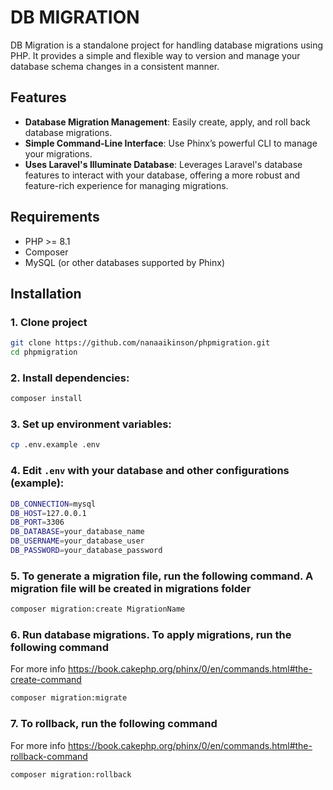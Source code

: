 # DB MIGRATION

DB Migration is a standalone project for handling database migrations using PHP. It provides a simple and flexible way to version and manage your database schema changes in a consistent manner.

## Features

- **Database Migration Management**: Easily create, apply, and roll back database migrations.
- **Simple Command-Line Interface**: Use Phinx’s powerful CLI to manage your migrations.
- **Uses Laravel's Illuminate Database**: Leverages Laravel's database features to interact with your database, offering a more robust and feature-rich experience for managing migrations.

## Requirements

- PHP >= 8.1
- Composer
- MySQL (or other databases supported by Phinx)

## Installation

### 1. Clone project

```bash
git clone https://github.com/nanaaikinson/phpmigration.git
cd phpmigration
```

### 2. Install dependencies:

```bash
composer install
```

### 3. Set up environment variables:

```bash
cp .env.example .env
```

### 4. Edit `.env` with your database and other configurations (example):

```bash
DB_CONNECTION=mysql
DB_HOST=127.0.0.1
DB_PORT=3306
DB_DATABASE=your_database_name
DB_USERNAME=your_database_user
DB_PASSWORD=your_database_password
```

### 5. To generate a migration file, run the following command. A migration file will be created in migrations folder

```bash
composer migration:create MigrationName
```

### 6. Run database migrations. To apply migrations, run the following command

For more info
<a href="https://book.cakephp.org/phinx/0/en/commands.html#the-create-command">https://book.cakephp.org/phinx/0/en/commands.html#the-create-command</a>

```bash
composer migration:migrate
```

### 7. To rollback, run the following command

For more info
<a href="https://book.cakephp.org/phinx/0/en/commands.html#the-rollback-command">https://book.cakephp.org/phinx/0/en/commands.html#the-rollback-command</a>

```bash
composer migration:rollback
```
